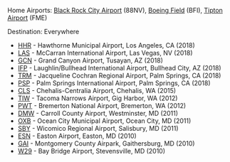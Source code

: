 Home Airports: [Black Rock City Airport](http://airport.burningman.org/) (88NV), [Boeing Field](http://www.kingcounty.gov/transportation/kcdot/Airport.aspx) (BFI), [Tipton Airport](http://www.tiptonairport.org/) (FME)

Destination: Everywhere

- [HHR](http://www.cityofhawthorne.org/airport/) - Hawthorne Municipal Airport, Los Angeles, CA (2018)
- [LAS](https://www.mccarran.com/) - McCarran International Airport, Las Vegas, NV (2018)
- [GCN](https://www.azdot.gov/about/GrandCanyonAirport/overview) - Grand Canyon Airport, Tusayan, AZ (2018)
- [IFP](http://www.flyifp.com/) - Laughlin/Bullhead International Airport, Bullhead City, AZ (2018)
- [TRM](https://www.rcjcra.com/) - Jacqueline Cochran Regional Airport, Palm Springs, CA (2018) 
- [PSP](http://www.palmspringsca.gov/government/departments/aviation-palm-springs-international-airport-psp) - Palm Springs International Airport, Palm Springs, CA (2018)
- [CLS](http://www.flycls.com/) - Chehalis-Centralia Airport, Chehalis, WA (2015)
- [TIW](http://www.piercecountywa.org/index.aspx?NID=1624) - Tacoma Narrows Airport, Gig Harbor, WA (2012)
- [PWT](http://www.portofbremerton.org/) - Bremerton National Airport, Bremerton, WA (2012)
- [DMW](http://carrollcountyairport.com/) - Carroll County Airport, Westminster, MD (2011)
- [OXB](http://oceancityairport.com/) - Ocean City Municipal Airport, Ocean City, MD (2011)
- [SBY](http://www.flysbyairport.com/) - Wicomico Regional Airport, Salisbury, MD (2011)
- [ESN](http://eastonairport.com/) - Easton Airport, Easton, MD (2010)
- [GAI](http://www.montgomerycountyairpark.com/) - Montgomery County Airpark, Gaithersburg, MD (2010)
- [W29](http://www.qac.org/default.aspx?pageid=64&template=3&toplevel=34) - Bay Bridge Airport, Stevensville, MD (2010)
